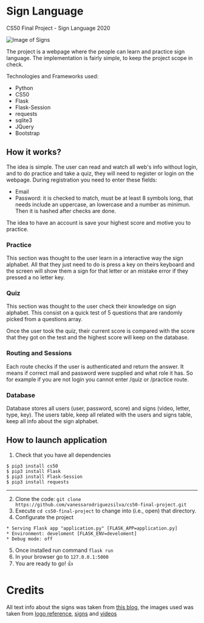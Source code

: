 # Sign Language
CS50 Final Project - Sign Language 2020

![Image of Signs](https://image.freepik.com/free-vector/hand-drawn-sign-language-alphabet_23-2147869790.jpg)

The project is a webpage where the people can learn and practice sign language. The implementation is fairly simple, to keep the project scope in check.

Technologies and Frameworks used:

- Python
- CS50
- Flask
- Flask-Session
- requests
- sqlite3
- JQuery
- Bootstrap


## How it works?

The idea is simple. The user can read and watch all web's info without login, and to do practice and take a quiz, they will need to register or login on the webpage. During registration you need to enter these fields:

- Email
- Password: it is checked to match, must be at least 8 symbols long, that needs include an uppercase, an lowercase and a number as minimun. Then it is hashed after checks are done.

The idea to have an account is save your highest score and motive you to practice.


### Practice
This section was thought to the user learn in a interactive way the sign alphabet. All that they just need to do is press a key on theirs keyboard and the screen will show them a sign for that letter or an mistake error if they pressed a no letter key.


### Quiz
This section was thought to the user check their knowledge on sign alphabet. This consist on a quick test of 5 questions that are randomly picked from a questions array. 

Once the user took the quiz, their current score is compared with the score that they got on the test and the highest score will keep on the database.


### Routing and Sessions

Each route checks if the user is authenticated and return the answer. It means if correct mail and password were supplied and what role it has. So for example if you are not login you cannot enter /quiz or /practice route. 


### Database

Database stores all users (user, password, score) and signs (video, letter, type, key). The users table, keep all related with the users and signs table, keep all info about the sign alphabet.


## How to launch application

1. Check that you have all dependencies
  >
  ```
  $ pip3 install cs50
  $ pip3 install Flask
  $ pip3 install Flask-Session
  $ pip3 install requests
  ```
  ---
2. Clone the code: `git clone https://github.com/vanessarodriguezsilva/cs50-final-project.git`
3. Execute `cd cs50-final-project` to change into (i.e., open) that directory.
4. Configurate the project
  ```
  * Serving Flask app "application.py" [FLASK_APP=application.py]
  * Environment: develoment [FLASK_ENV=develoment]
  * Debug mode: off
  ```
5. Once installed run command `flask run`
6. In your browser go to `127.0.0.1:5000`
7. You are ready to go! :+1:

# Credits
All text info about the signs was taken from [this blog](https://blog.ai-media.tv/blog/7-reasons-sign-language-is-awesome), the images used was taken from [logo reference](https://cdn.iconscout.com/icon/free/png-512/sign-language-1427641-1207032.png), [signs](https://image.freepik.com/free-vector/hand-drawn-sign-language-alphabet_23-2147869790.jpg) and [videos](https://www.youtube.com/channel/UCVcQH8A634mauPrGbWs7QlQ)
